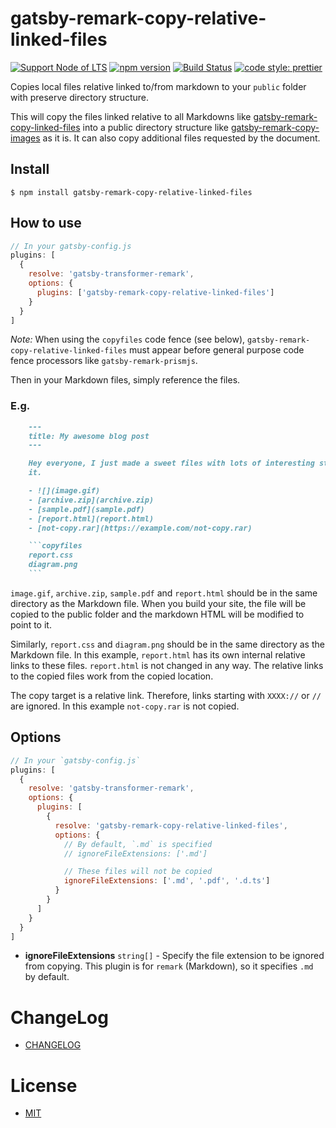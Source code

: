 # gatsby-remark-copy-relative-linked-files

[![Support Node of LTS](https://img.shields.io/badge/node-LTS-brightgreen.svg)](https://nodejs.org/)
[![npm version](https://badge.fury.io/js/gatsby-remark-copy-relative-linked-files.svg)](https://badge.fury.io/js/gatsby-remark-copy-relative-linked-files)
[![Build Status](https://travis-ci.org/akabekobeko/npm-gatsby-remark-copy-relative-linked-files.svg?branch=master)](https://travis-ci.org/akabekobeko/npm-gatsby-remark-copy-relative-linked-files)
[![code style: prettier](https://img.shields.io/badge/code_style-prettier-ff69b4.svg)](https://github.com/prettier/prettier)

Copies local files relative linked to/from markdown to your `public` folder with preserve directory structure.

This will copy the files linked relative to all Markdowns like [gatsby-remark-copy-linked-files](https://github.com/gatsbyjs/gatsby/tree/master/packages/gatsby-remark-copy-linked-files) into a public directory structure like [gatsby-remark-copy-images](https://github.com/mojodna/gatsby-remark-copy-images) as it is. It can also copy additional files requested by the document.

## Install

```
$ npm install gatsby-remark-copy-relative-linked-files
```

## How to use

```js
// In your gatsby-config.js
plugins: [
  {
    resolve: 'gatsby-transformer-remark',
    options: {
      plugins: ['gatsby-remark-copy-relative-linked-files']
    }
  }
]
```

*Note:* When using the `copyfiles` code fence (see below), `gatsby-remark-copy-relative-linked-files` must appear before general purpose code fence processors like `gatsby-remark-prismjs`.

Then in your Markdown files, simply reference the files.

### E.g.

```markdown
    ---
    title: My awesome blog post
    ---

    Hey everyone, I just made a sweet files with lots of interesting stuff in
    it.

    - ![](image.gif)
    - [archive.zip](archive.zip)
    - [sample.pdf](sample.pdf)
    - [report.html](report.html)
    - [not-copy.rar](https://example.com/not-copy.rar)

    ```copyfiles
    report.css
    diagram.png
    ```
```

`image.gif`, `archive.zip`, `sample.pdf` and `report.html` should be in the same directory as the Markdown file. When you build your site, the file will be copied to the public folder and the markdown HTML will be modified to point to it.

Similarly, `report.css` and `diagram.png` should be in the same directory as the Markdown file. In this example, `report.html` has its own internal relative links to these files. `report.html` is not changed in any way. The relative links to the copied files work from the copied location.

The copy target is a relative link. Therefore, links starting with `XXXX://` or `//` are ignored. In this example `not-copy.rar` is not copied.

## Options

```js
// In your `gatsby-config.js`
plugins: [
  {
    resolve: 'gatsby-transformer-remark',
    options: {
      plugins: [
        {
          resolve: 'gatsby-remark-copy-relative-linked-files',
          options: {
            // By default, `.md` is specified
            // ignoreFileExtensions: ['.md']

            // These files will not be copied
            ignoreFileExtensions: ['.md', '.pdf', '.d.ts']
          }
        }
      ]
    }
  }
]
```

- **ignoreFileExtensions** `string[]` - Specify the file extension to be ignored from copying. This plugin is for `remark` (Markdown), so it specifies `.md` by default.

# ChangeLog

- [CHANGELOG](CHANGELOG.md)

# License

- [MIT](LICENSE.txt)

